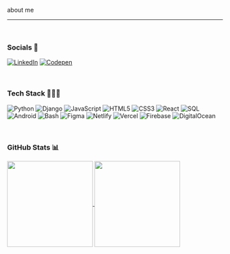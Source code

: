 about me

---

<br>

### Socials 📱
[![LinkedIn](https://img.shields.io/badge/LinkedIn-0072b1?style=for-the-badge&logo=linkedin)](https://www.linkedin.com/in/sachkeerat/) 
[![Codepen](https://img.shields.io/badge/Codepen-131417?style=for-the-badge&logo=codepen)](https://codepen.io/sachkeerat2802) 

<br>

### Tech Stack 👨🏻‍💻
![Python]() 
![Django]() 
![JavaScript]()
![HTML5]()
![CSS3]()
![React]()
![SQL]()
![Android]()
![Bash]()
![Figma]()
![Netlify]()
![Vercel]()
![Firebase]()
![DigitalOcean]()

<br>

### GitHub Stats 📊
<a href="https://git.io/streak-stats">
  <img height=200 align="center" src="https://github-readme-streak-stats.herokuapp.com?user=sachkeerat2802&theme=nightowl&hide_border=true&border_radius=5&date_format=M%20j%5B%2C%20Y%5D&card_width=350&hide_current_streak=true&hide_longest_streak=true" />
</a>
<a href="https://github.com/anuraghazra/github-readme-stats">
  <img height=200 align="center" src="https://github-readme-stats.vercel.app/api/top-langs/?username=sachkeerat2802&theme=nightowl&layout=compact&hide_border=true&border_radius=5&card_width=350" />
</a>
